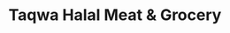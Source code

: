 ---
title: "Taqwa Halal Meat & Grocery"
url: /marietta/taqwa-halal-meat-und-grocery/
shop: Lebensmittel
---